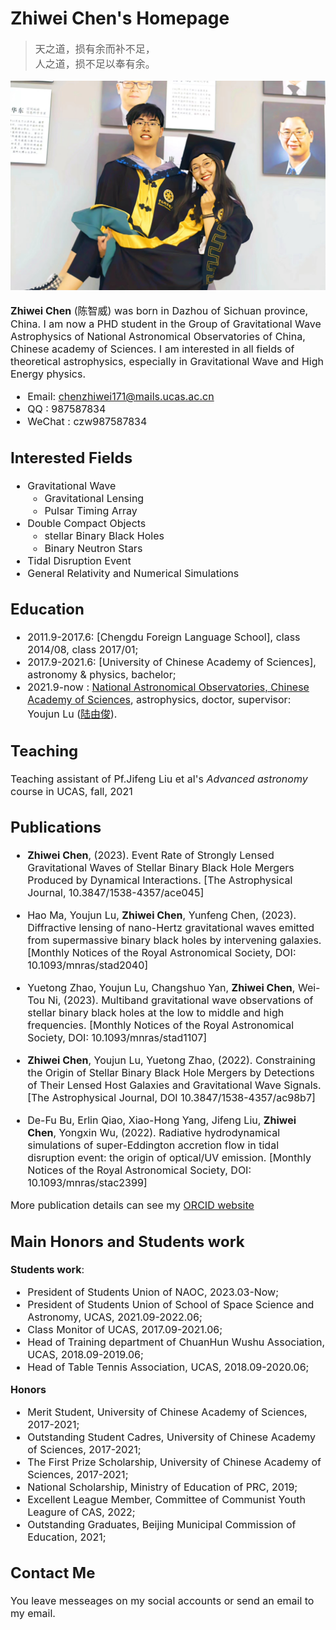 # Zhiwei Chen's Homepage
<blockquote>
<font size="3">
<p>天之道，损有余而补不足，<br>人之道，损不足以奉有余。</p>
</blockquote>


![1](https://raw.githubusercontent.com/chenzhiwei-171/chenzhiwei-171.github.io/main/main.jpg)

**Zhiwei Chen** (陈智威) was born in Dazhou of Sichuan province, China. I am now a PHD student in the Group of Gravitational Wave Astrophysics of National Astronomical Observatories of China, Chinese academy of Sciences. I am interested in all fields of theoretical astrophysics, especially in Gravitational Wave and High Energy physics. 
- Email: chenzhiwei171@mails.ucas.ac.cn
- QQ   : 987587834
- WeChat : czw987587834


## Interested Fields
- Gravitational Wave
  - Gravitational Lensing
  - Pulsar Timing Array
- Double Compact Objects
  - stellar Binary Black Holes
  - Binary Neutron Stars
- Tidal Disruption Event
- General Relativity and Numerical Simulations


## Education
- 2011.9-2017.6: [Chengdu Foreign Language School], class 2014/08, class 2017/01;
- 2017.9-2021.6: [University of Chinese Academy of Sciences], astronomy & physics, bachelor;
- 2021.9-now   : [National Astronomical Observatories, Chinese Academy of Sciences](http://nao.cas.cn/), astrophysics, doctor, supervisor: Youjun Lu ([陆由俊](http://www.nao.cas.cn/jypy/ds/bsds/index_90957.html?json=http://sourcedb.naoc.cas.cn/cn/gb/ds/bd/202204/t20220406_6419455.json)). 

## Teaching
Teaching assistant of Pf.Jifeng Liu et al's _Advanced astronomy_ course in UCAS, fall, 2021

## Publications

- **Zhiwei Chen**, (2023). Event Rate of Strongly Lensed Gravitational Waves of Stellar Binary Black Hole Mergers Produced by Dynamical Interactions. [The Astrophysical Journal, 10.3847/1538-4357/ace045]

- Hao Ma, Youjun Lu, **Zhiwei Chen**, Yunfeng Chen, (2023). Diffractive lensing of nano-Hertz gravitational waves emitted from supermassive binary black holes by intervening galaxies. [Monthly Notices of the Royal Astronomical Society, DOI: 10.1093/mnras/stad2040]

- Yuetong Zhao, Youjun Lu, Changshuo Yan, **Zhiwei Chen**, Wei-Tou Ni, (2023). Multiband gravitational wave observations of stellar binary black holes at the low to middle and high frequencies. [Monthly Notices of the Royal Astronomical Society, DOI: 10.1093/mnras/stad1107]


- **Zhiwei Chen**, Youjun Lu, Yuetong Zhao, (2022). Constraining the Origin of Stellar Binary Black Hole Mergers by Detections of Their Lensed Host Galaxies and Gravitational Wave Signals. [The Astrophysical Journal, DOI 10.3847/1538-4357/ac98b7]

- De-Fu Bu, Erlin Qiao, Xiao-Hong Yang, Jifeng Liu, **Zhiwei Chen**, Yongxin Wu, (2022). Radiative hydrodynamical simulations of super-Eddington accretion flow in tidal disruption event: the origin of optical/UV emission. [Monthly Notices of the Royal Astronomical Society, DOI: 10.1093/mnras/stac2399]


More publication details can see my [ORCID website](https://orcid.org/0000-0001-7952-7945)

## Main Honors and Students work
**Students work**: 
- President of Students Union of NAOC, 2023.03-Now;
- President of Students Union of School of Space Science and Astronomy, UCAS, 2021.09-2022.06; 
- Class Monitor of UCAS, 2017.09-2021.06;
- Head of Training department of ChuanHun Wushu Association, UCAS, 2018.09-2019.06;
- Head of Table Tennis Association, UCAS, 2018.09-2020.06;

**Honors**
- Merit Student, University of Chinese Academy of Sciences, 2017-2021;
- Outstanding Student Cadres, University of Chinese Academy of Sciences, 2017-2021;
- The First Prize Scholarship, University of Chinese Academy of Sciences, 2017-2021;
- National Scholarship, Ministry of Education of PRC, 2019;
- Excellent League Member, Committee of Communist Youth Leagure of CAS, 2022;
- Outstanding Graduates, Beijing Municipal Commission of Education, 2021;
 




  


## Contact Me
You leave messeages on my social accounts or send an email to my email.
